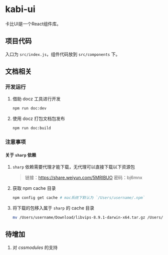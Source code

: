 # kabi-ui
卡比UI是一个React组件库。
## 项目代码
入口为 `src/index.js`，组件代码放到 `src/components` 下。

## 文档相关
### 开发运行
1. 借助 docz 工具进行开发
    ```sh
    npm run doc:dev
    ```
2. 使用 docz 打包文档包发布
    ```sh
    npm run doc:build
    ```
### 注意事项
#### 关于 `sharp` 依赖
1. `sharp` 依赖需要代理才能下载，无代理可以直接下载以下资源包
    > 链接：https://share.weiyun.com/5MRlBUO 密码：bj6mnx
2. 获取 npm cache 目录
    ```sh
    npm config get cache # mac系统下默认为 `/Users/username/.npm`
    ```
3. 将下载的包移入属于 `sharp` 的 cache 目录
    ```sh
    mv /Users/username/Download/libvips-8.9.1-darwin-x64.tar.gz /Users/username/.npm/_libvips
    ```
## 待增加
1. 对 *cssmodules* 的支持